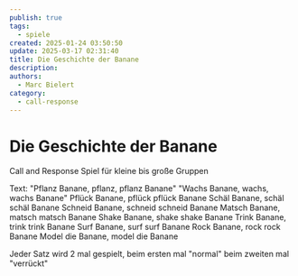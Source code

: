 ```yaml
---
publish: true
tags:
  - spiele
created: 2025-01-24 03:50:50
update: 2025-03-17 02:31:40
title: Die Geschichte der Banane
description: 
authors:
  - Marc Bielert
category:
  - call-response
---
```


# Die Geschichte der Banane

Call and Response Spiel für kleine bis große Gruppen

Text:
"Pflanz Banane, pflanz, pflanz Banane"
"Wachs Banane, wachs, wachs Banane"
Pflück Banane, pflück pflück Banane
Schäl Banane, schäl schäl Banane
Schneid Banane, schneid schneid Banane
Matsch Banane, matsch matsch Banane
Shake Banane, shake shake Banane
Trink Banane, trink trink Banane
Surf Banane, surf surf Banane
Rock Banane, rock rock Banane
Model die Banane, model die Banane

Jeder Satz wird 2 mal gespielt, beim ersten mal "normal" beim zweiten mal "verrückt"
